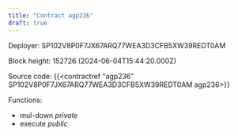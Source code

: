 ```yaml
---
title: "Contract agp236"
draft: true
---
```

Deployer: SP102V8P0F7JX67ARQ77WEA3D3CFB5XW39REDT0AM


 



Block height: 152726 (2024-06-04T15:44:20.000Z)

Source code: {{<contractref "agp236" SP102V8P0F7JX67ARQ77WEA3D3CFB5XW39REDT0AM agp236>}}

Functions:

* mul-down _private_
* execute _public_
